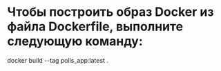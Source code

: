 # Чтобы построить образ Docker из файла Dockerfile, выполните следующую команду:

docker build --tag polls_app:latest .
